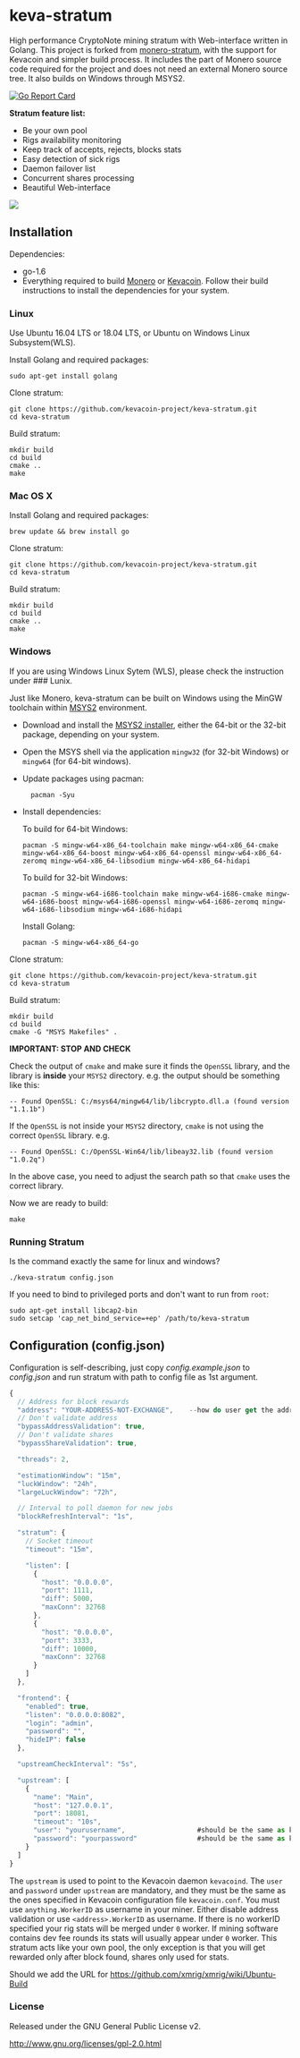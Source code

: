 # keva-stratum

High performance CryptoNote mining stratum with Web-interface written in Golang. This project is forked from [monero-stratum](https://github.com/sammy007/monero-stratum), with the support for Kevacoin and simpler build process. It includes the part of Monero source code required for the project and does not need an external Monero source tree. It also builds on Windows through MSYS2.

[![Go Report Card](https://goreportcard.com/badge/github.com/kevacoin-project/keva-stratum)](https://goreportcard.com/report/github.com/kevacoin-project/keva-stratum)

**Stratum feature list:**

* Be your own pool
* Rigs availability monitoring
* Keep track of accepts, rejects, blocks stats
* Easy detection of sick rigs
* Daemon failover list
* Concurrent shares processing
* Beautiful Web-interface

![](https://cdn.pbrd.co/images/jRU3qJj83.png)

## Installation

Dependencies:

  * go-1.6
  * Everything required to build [Monero](https://github.com/monero-project/monero) or [Kevacoin](https://github.com/kevacoin-project/kevacoin). Follow their build instructions to install the dependencies for your system.

### Linux

Use Ubuntu 16.04 LTS or 18.04 LTS, or Ubuntu on Windows Linux Subsystem(WLS). 

Install Golang and required packages:

    sudo apt-get install golang


Clone stratum:

    git clone https://github.com/kevacoin-project/keva-stratum.git
    cd keva-stratum

Build stratum:

    mkdir build
    cd build
    cmake ..
    make

### Mac OS X

Install Golang and required packages:

    brew update && brew install go

Clone stratum:

    git clone https://github.com/kevacoin-project/keva-stratum.git
    cd keva-stratum

Build stratum:

    mkdir build
    cd build
    cmake ..
    make


### Windows

If you are using Windows Linux Sytem (WLS), please check the instruction under ### Lunix.

Just like Monero, keva-stratum can be built on Windows using the MinGW toolchain within [MSYS2](https://www.msys2.org/) environment.

- Download and install the [MSYS2 installer](https://www.msys2.org/), either the 64-bit or the 32-bit package, depending on your system.
- Open the MSYS shell via the application `mingw32` (for 32-bit Windows) or `mingw64` (for 64-bit windows).
- Update packages using pacman:

        pacman -Syu

- Install dependencies:

  To build for 64-bit Windows:

      pacman -S mingw-w64-x86_64-toolchain make mingw-w64-x86_64-cmake mingw-w64-x86_64-boost mingw-w64-x86_64-openssl mingw-w64-x86_64-zeromq mingw-w64-x86_64-libsodium mingw-w64-x86_64-hidapi

   To build for 32-bit Windows:

      pacman -S mingw-w64-i686-toolchain make mingw-w64-i686-cmake mingw-w64-i686-boost mingw-w64-i686-openssl mingw-w64-i686-zeromq mingw-w64-i686-libsodium mingw-w64-i686-hidapi

    Install Golang:

      pacman -S mingw-w64-x86_64-go

Clone stratum:

    git clone https://github.com/kevacoin-project/keva-stratum.git
    cd keva-stratum

Build stratum:

    mkdir build
    cd build
    cmake -G "MSYS Makefiles" .

**IMPORTANT: STOP AND CHECK**

Check the output of `cmake` and make sure it finds the `OpenSSL` library, and the library is **inside** your `MSYS2` directory. e.g. the output should be something like this:

    -- Found OpenSSL: C:/msys64/mingw64/lib/libcrypto.dll.a (found version "1.1.1b")

If the `OpenSSL` is not inside your `MSYS2` directory, `cmake` is not using the correct `OpenSSL` library. e.g.

    -- Found OpenSSL: C:/OpenSSL-Win64/lib/libeay32.lib (found version "1.0.2q")

In the above case, you need to adjust the search path so that `cmake` uses the correct library.

Now we are ready to build:

    make


### Running Stratum
Is the command exactly the same for linux and windows?
    
    ./keva-stratum config.json

If you need to bind to privileged ports and don't want to run from `root`:

    sudo apt-get install libcap2-bin
    sudo setcap 'cap_net_bind_service=+ep' /path/to/keva-stratum

## Configuration (config.json)

Configuration is self-describing, just copy *config.example.json* to *config.json* and run stratum with path to config file as 1st argument.

```javascript
{
  // Address for block rewards
  "address": "YOUR-ADDRESS-NOT-EXCHANGE",    --how do user get the address by themselves?
  // Don't validate address
  "bypassAddressValidation": true,
  // Don't validate shares
  "bypassShareValidation": true,

  "threads": 2,

  "estimationWindow": "15m",
  "luckWindow": "24h",
  "largeLuckWindow": "72h",

  // Interval to poll daemon for new jobs
  "blockRefreshInterval": "1s",

  "stratum": {
    // Socket timeout
    "timeout": "15m",

    "listen": [
      {
        "host": "0.0.0.0",
        "port": 1111,
        "diff": 5000,
        "maxConn": 32768
      },
      {
        "host": "0.0.0.0",
        "port": 3333,
        "diff": 10000,
        "maxConn": 32768
      }
    ]
  },

  "frontend": {
    "enabled": true,
    "listen": "0.0.0.0:8082",
    "login": "admin",
    "password": "",
    "hideIP": false
  },

  "upstreamCheckInterval": "5s",

  "upstream": [
    {
      "name": "Main",
      "host": "127.0.0.1",
      "port": 18081,
      "timeout": "10s",
      "user": "yourusername",                  #should be the same as kevacoin.config
      "password": "yourpassword"               #should be the same as kevacoin.config
    }
  ]
}
```

The `upstream` is used to point to the Kevacoin daemon `kevacoind`. The `user` and `password` under `upstream` are mandatory, and they must be the same as the ones specified in Kevacoin configuration file `kevacoin.conf`. You must use `anything.WorkerID` as username in your miner. Either disable address validation or use `<address>.WorkerID` as username. If there is no workerID specified your rig stats will be merged under `0` worker. If mining software contains dev fee rounds its stats will usually appear under `0` worker. This stratum acts like your own pool, the only exception is that you will get rewarded only after block found, shares only used for stats.

Should we add the URL for https://github.com/xmrig/xmrig/wiki/Ubuntu-Build

### License

Released under the GNU General Public License v2.

http://www.gnu.org/licenses/gpl-2.0.html
